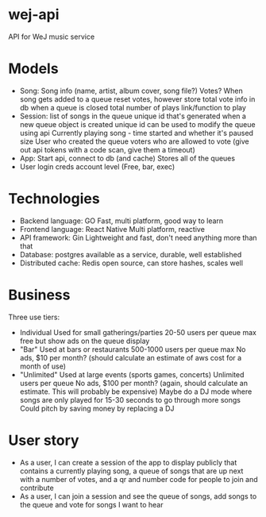 # wej-api
API for WeJ music service

# Models
- Song:
    Song info (name, artist, album cover, song file?)
    Votes?
    When song gets added to a queue reset votes, however store total vote info in db when a queue is closed
    total number of plays
    link/function to play
- Session:
    list of songs in the queue
    unique id that's generated when a new queue object is created
    unique id can be used to modify the queue using api
    Currently playing song - time started and whether it's paused
    size
    User who created the queue
    voters who are allowed to vote (give out api tokens with a code scan, give them a timeout)
- App:
    Start api, connect to db (and cache)
    Stores all of the queues
- User
    login creds
    account level (Free, bar, exec)

# Technologies
- Backend language: GO
    Fast, multi platform, good way to learn
- Frontend language: React Native
    Multi platform, reactive
- API framework: Gin
    Lightweight and fast, don't need anything more than that
- Database: postgres
    available as a service, durable, well established
- Distributed cache: Redis
    open source, can store hashes, scales well

# Business
Three use tiers:
- Individual
    Used for small gatherings/parties
    20-50 users per queue max
    free but show ads on the queue display
- "Bar"
    Used at bars or restaurants
    500-1000 users per queue max
    No ads, $10 per month? (should calculate an estimate of aws cost for a month of use)
- "Unlimited"
    Used at large events (sports games, concerts)
    Unlimited users per queue
    No ads, $100 per month? (again, should calculate an estimate. This will probably be expensive)
    Maybe do a DJ mode where songs are only played for 15-30 seconds to go through more songs
Could pitch by saving money by replacing a DJ

# User story
- As a user, I can create a session of the app to display publicly that contains a currently playing song, a queue of songs that 
are up next with a number of votes, and a qr and number code for people to join and contribute
- As a user, I can join a session and see the queue of songs, add songs to the queue and vote for songs I want to hear
